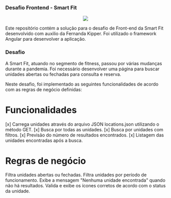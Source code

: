 ### Desafio Frontend - Smart Fit

<div align="center">
    <img src="https://github.com/alexandrefreitass/desafio-smartfit/assets/109884524/b9dc215e-2f08-4a46-a900-74fb7830dd35" />
</div>

Este repositório contém a solução para o desafio de Front-end da Smart Fit desenvolvido com auxilio da Fernanda Kipper. Foi utilizado o framework Angular para desenvolver a aplicação.

### Desafio

A Smart Fit, atuando no segmento de fitness, passou por várias mudanças durante a pandemia. Foi necessário desenvolver uma página para buscar unidades abertas ou fechadas para consulta e reserva.

Neste desafio, foi implementado as seguintes funcionalidades de acordo com as regras de negócio definidas:

# Funcionalidades

[x] Carrega unidades através do arquivo JSON locations.json utilizando o método GET. 
[x] Busca por todas as unidades. 
[x] Busca por unidades com filtros. 
[x] Previsão do número de resultados encontrados. 
[x] Listagem das unidades encontradas após a busca.

# Regras de negócio

Filtra unidades abertas ou fechadas.
Filtra unidades por período de funcionamento.
Exibe a mensagem "Nenhuma unidade encontrada" quando não há resultados.
Valida e exibe os ícones corretos de acordo com o status da unidade.

